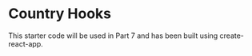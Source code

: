 # Country Hooks

This starter code will be used in Part 7 and has been built using create-react-app.